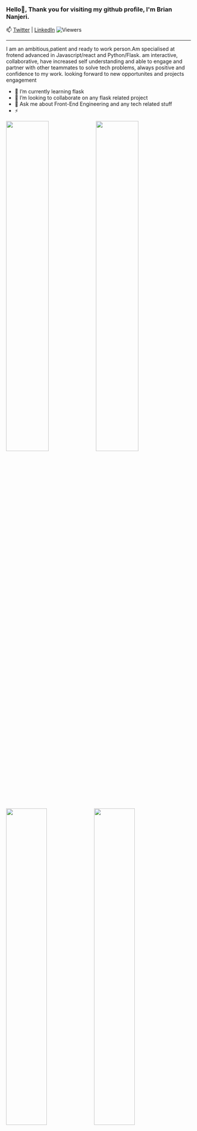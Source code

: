 ### Hello👋, Thank you for visiting my github profile, I'm Brian Nanjeri. 
📫 [Twitter](https://twitter.com/briannanjeri) | [LinkedIn](https://www.linkedin.com/in/briannanjeri/)
![Viewers](https://gpvc.arturio.dev/briannanjeri)
<hr />
I am an ambitious,patient and ready to work person.Am specialised at frotend
advanced in Javascript/react and Python/Flask. am interactive, collaborative, have increased self understanding and
able to engage and partner with other teammates to solve tech problems, always positive and confidence to my work.
looking forward to new opportunites and projects engagement


- 🌱 I’m currently learning flask
- 👯 I’m looking to collaborate on any flask related project
- 💬 Ask me about Front-End Engineering and any tech related stuff
- ⚡ 

<img align = "left" width = "48%" src = "http://github-readme-streak-stats.herokuapp.com/?user=briannanjeri&theme=radical"/>
<img align = "rigt" width = "48%" src = "https://github-readme-stats.vercel.app/api?username=briannanjeri&show_icons=true&theme=radical"/>


<img align = "left" width = "47%" src = "https://github-readme-stats.vercel.app/api/top-langs/?username=briannanjeri&layout=compact"/>
<img align = "left" width = "47%" src = "https://www.codewars.com/users/briannanjeri/badges/large"/>


